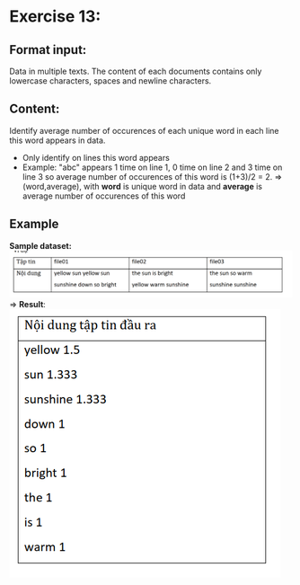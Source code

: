 # Exercise 13: 
## Format input: 
Data in multiple texts. The content of each documents contains only lowercase characters, spaces and newline characters.
## Content: 
Identify average number  of occurences of each unique word in each line this word appears in data.
+ Only identify on lines this word appears
+ Example: "abc" appears 1 time on line 1, 0 time on line 2 and 3 time on line 3 so average number of occurences of this word is (1+3)/2 = 2.
=> (word,average), with **word** is unique word in data and **average** is average number of occurences of this word
## Example  
**Sample dataset:** 
![Sample Ex 13](/images/Sample_Ex_13.png)
=> **Result**:        
![Paraphrase Ex 13](/images/Paraphrase_Ex_13.png)


